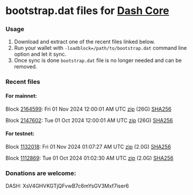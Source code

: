 # bootstrap.dat files for [Dash Core](https://github.com/dashpay/dash)

### Usage

1. Download and extract one of the recent files linked below.
1. Run your wallet with `-loadblock=/path/to/bootstrap.dat` command line option and let it sync.
1. Once sync is done `bootstrap.dat` file is no longer needed and can be removed.

### Recent files

#### For mainnet:

Block [2164599](https://insight.dash.org/insight/block/000000000000001ec8960948f51dcffbefdebf642afc4106859c48f24a8640e5): Fri 01 Nov 2024 12:00:01 AM UTC [zip](https://dash-bootstrap-2.ams3.digitaloceanspaces.com/mainnet/2024-11-01/bootstrap.dat.zip) (26G) [SHA256](https://dash-bootstrap-2.ams3.digitaloceanspaces.com/mainnet/2024-11-01/sha256.txt)

Block [2147602](https://insight.dash.org/insight/block/000000000000002c4fe6b50c7f497d98aafe15e94baebf9520bea49d3a429eb6): Tue 01 Oct 2024 12:00:01 AM UTC [zip](https://dash-bootstrap-2.ams3.digitaloceanspaces.com/mainnet/2024-10-01/bootstrap.dat.zip) (26G) [SHA256](https://dash-bootstrap-2.ams3.digitaloceanspaces.com/mainnet/2024-10-01/sha256.txt)


#### For testnet:

Block [1132018](https://testnet-insight.dashevo.org/insight/block/0000043ce6df3ba22f114f54b5e3058ce43c68705a0409fda46421a1b8445507): Fri 01 Nov 2024 01:07:27 AM UTC [zip](https://dash-bootstrap-2.ams3.digitaloceanspaces.com/testnet/2024-11-01/bootstrap.dat.zip) (2.0G) [SHA256](https://dash-bootstrap-2.ams3.digitaloceanspaces.com/testnet/2024-11-01/sha256.txt)

Block [1112869](https://testnet-insight.dashevo.org/insight/block/000000e01117fb6df711cdc5c26ef1da0ba8b8f2f00dad9b941a662fde778050): Tue 01 Oct 2024 01:02:30 AM UTC [zip](https://dash-bootstrap-2.ams3.digitaloceanspaces.com/testnet/2024-10-01/bootstrap.dat.zip) (2.0G) [SHA256](https://dash-bootstrap-2.ams3.digitaloceanspaces.com/testnet/2024-10-01/sha256.txt)


### Donations are welcome:

DASH: XsV4GHVKGTjQFvwB7c6mYsGV3Mxf7iser6
